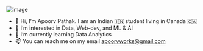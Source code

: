 ![image](https://user-images.githubusercontent.com/68691080/197387083-280168fd-23a1-4026-879a-8c87269bf214.png)


- 👋 Hi, I’m Apoorv Pathak. I am an Indian 🇮🇳 student living in Canada 🇨🇦
- 👀 I’m interested in Data, Web-dev, and ML & AI
- 🌱 I’m currently learning Data Analytics
- 📫 You can reach me on my email apoorvworks@gmail.com

<!---
apoorvpathak/apoorvpathak is a ✨ special ✨ repository because its `README.md` (this file) appears on your GitHub profile.
You can click the Preview link to take a look at your changes.
--->
